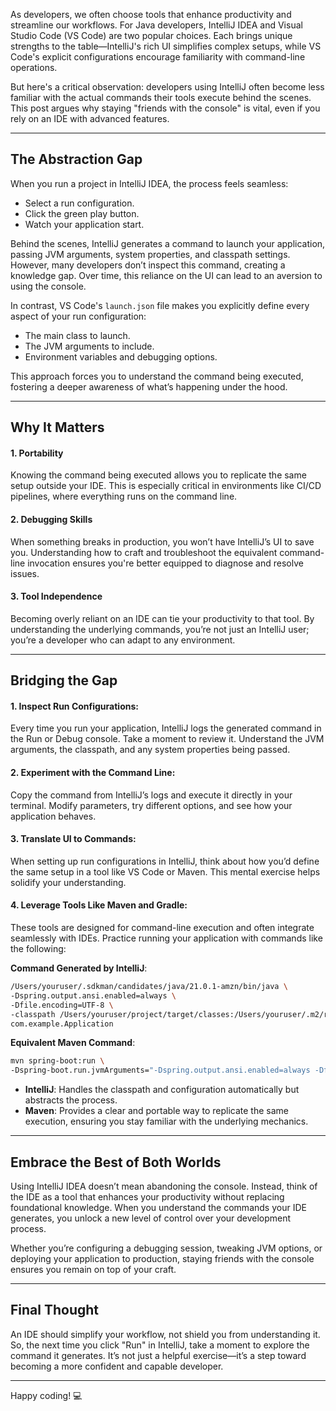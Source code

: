 As developers, we often choose tools that enhance productivity and streamline our workflows. For Java developers, IntelliJ IDEA and Visual Studio Code (VS Code) are two popular choices. Each brings unique strengths to the table—IntelliJ's rich UI simplifies complex setups, while VS Code's explicit configurations encourage familiarity with command-line operations.

But here's a critical observation: developers using IntelliJ often become less familiar with the actual commands their tools execute behind the scenes. This post argues why staying "friends with the console" is vital, even if you rely on an IDE with advanced features.

---

## The Abstraction Gap
When you run a project in IntelliJ IDEA, the process feels seamless:
- Select a run configuration.
- Click the green play button.
- Watch your application start.

Behind the scenes, IntelliJ generates a command to launch your application, passing JVM arguments, system properties, and classpath settings. However, many developers don’t inspect this command, creating a knowledge gap. Over time, this reliance on the UI can lead to an aversion to using the console.

In contrast, VS Code's `launch.json` file makes you explicitly define every aspect of your run configuration:
- The main class to launch.
- The JVM arguments to include.
- Environment variables and debugging options.

This approach forces you to understand the command being executed, fostering a deeper awareness of what’s happening under the hood.

---

## Why It Matters
#### 1. **Portability**
Knowing the command being executed allows you to replicate the same setup outside your IDE. This is especially critical in environments like CI/CD pipelines, where everything runs on the command line.

#### 2. **Debugging Skills**
When something breaks in production, you won’t have IntelliJ’s UI to save you. Understanding how to craft and troubleshoot the equivalent command-line invocation ensures you're better equipped to diagnose and resolve issues.

#### 3. **Tool Independence**
Becoming overly reliant on an IDE can tie your productivity to that tool. By understanding the underlying commands, you’re not just an IntelliJ user; you’re a developer who can adapt to any environment.

---

## Bridging the Gap
#### 1. **Inspect Run Configurations**:
Every time you run your application, IntelliJ logs the generated command in the Run or Debug console. Take a moment to review it. Understand the JVM arguments, the classpath, and any system properties being passed.

#### 2. **Experiment with the Command Line**:
Copy the command from IntelliJ’s logs and execute it directly in your terminal. Modify parameters, try different options, and see how your application behaves.

#### 3. **Translate UI to Commands**:
When setting up run configurations in IntelliJ, think about how you’d define the same setup in a tool like VS Code or Maven. This mental exercise helps solidify your understanding.

#### 4. **Leverage Tools Like Maven and Gradle**:
These tools are designed for command-line execution and often integrate seamlessly with IDEs. Practice running your application with commands like the following:

**Command Generated by IntelliJ**:
   ```bash
   /Users/youruser/.sdkman/candidates/java/21.0.1-amzn/bin/java \
   -Dspring.output.ansi.enabled=always \
   -Dfile.encoding=UTF-8 \
   -classpath /Users/youruser/project/target/classes:/Users/youruser/.m2/repository/org/springframework/... \
   com.example.Application
   ```

**Equivalent Maven Command**:
   ```bash
   mvn spring-boot:run \
   -Dspring-boot.run.jvmArguments="-Dspring.output.ansi.enabled=always -Dfile.encoding=UTF-8"
   ```

- **IntelliJ**: Handles the classpath and configuration automatically but abstracts the process.
- **Maven**: Provides a clear and portable way to replicate the same execution, ensuring you stay familiar with the underlying mechanics.

---

## Embrace the Best of Both Worlds
Using IntelliJ IDEA doesn’t mean abandoning the console. Instead, think of the IDE as a tool that enhances your productivity without replacing foundational knowledge. When you understand the commands your IDE generates, you unlock a new level of control over your development process.

Whether you’re configuring a debugging session, tweaking JVM options, or deploying your application to production, staying friends with the console ensures you remain on top of your craft.

---

## Final Thought
An IDE should simplify your workflow, not shield you from understanding it. So, the next time you click "Run" in IntelliJ, take a moment to explore the command it generates. It’s not just a helpful exercise—it’s a step toward becoming a more confident and capable developer.

---

Happy coding! 💻
